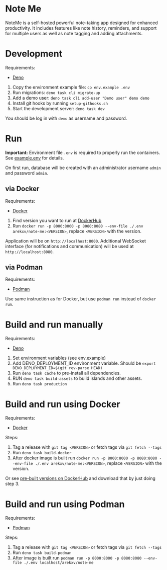 # Note Me

NoteMe is a self-hosted powerful note-taking app designed for enhanced
productivity. It includes features like note history, reminders, and support for
multiple users as well as note tagging and adding attachments.

# Development

Requirements:

- [Deno](https://docs.deno.com/runtime/manual/getting_started/installation)

1. Copy the environment example file: `cp env.example .env`
2. Run migrations: `deno task cli migrate-up`
3. Add a demo user: `deno task cli add-user "Demo user" demo demo`
4. Install git hooks by running `setup-githooks.sh`
5. Start the development server: `deno task dev`

You should be log in with `demo` as username and password.

# Run

**Important:** Environment file `.env` is required to properly run the
containers. See [example.env](example.env) for details.

On first run, database will be created with an administrator username `admin`
and password `admin`.

## via Docker

Requirements:

- [Docker](https://docs.docker.com/engine/install/)

1. Find version you want to run at
   [DockerHub](https://hub.docker.com/repository/docker/arekxv/note-me/general)
2. Run
   `docker run -p 8000:8000 -p 8080:8080 --env-file ./.env arekxv/note-me:<VERSION>`,
   replace `<VERSION>` with the version.

Application will be on `http://localhost:8000`. Additional WebSocket interface
(for notifications and communication) will be used at `http://localhost:8080`.

## via Podman

Requirements:

- [Podman](https://podman.io/docs/installation)

Use same instruction as for Docker, but use `podman run` instead of
`docker run`.

# Build and run manually

Requirements:

- [Deno](https://docs.deno.com/runtime/manual/getting_started/installation)

1. Set environment variables (see env.example)
2. Add DENO_DEPLOYMENT_ID environment variable. Should be
   `export DENO_DEPLOYMENT_ID=$(git rev-parse HEAD)`
3. Run `deno task cache` to pre-install all dependencies.
4. RUN `deno task build-assets` to build islands and other assets.
5. Run `deno task production`

# Build and run using Docker

Requirements:

- [Docker](https://docs.docker.com/engine/install/)

Steps:

1. Tag a release with `git tag <VERSION>` or fetch tags via `git fetch --tags`
2. Run `deno task build-docker`
3. After docker image is built run
   `docker run -p 8000:8000 -p 8080:8080 --env-file ./.env arekxv/note-me:<VERSION>`,
   replace `<VERSION>` with the version.

Or see
[pre-built versions on DockerHub](https://hub.docker.com/repository/docker/arekxv/note-me/general)
and download that by just doing step 3.

# Build and run using Podman

Requirements:

- [Podman](https://podman.io/docs/installation)

Steps:

1. Tag a release with `git tag <VERSION>` or fetch tags via `git fetch --tags`
2. Run `deno task build-podman`
3. After image is built run
   `podman run -p 8000:8000 -p 8080:8080 --env-file ./.env localhost/arekxv/note-me`
